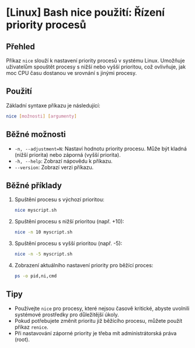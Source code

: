 # [Linux] Bash nice použití: Řízení priority procesů

## Přehled
Příkaz `nice` slouží k nastavení priority procesů v systému Linux. Umožňuje uživatelům spouštět procesy s nižší nebo vyšší prioritou, což ovlivňuje, jak moc CPU času dostanou ve srovnání s jinými procesy.

## Použití
Základní syntaxe příkazu je následující:

```bash
nice [možnosti] [argumenty]
```

## Běžné možnosti
- `-n, --adjustment=N`: Nastaví hodnotu priority procesu. Může být kladná (nižší priorita) nebo záporná (vyšší priorita).
- `-h, --help`: Zobrazí nápovědu k příkazu.
- `--version`: Zobrazí verzi příkazu.

## Běžné příklady
1. Spuštění procesu s výchozí prioritou:
   ```bash
   nice myscript.sh
   ```

2. Spuštění procesu s nižší prioritou (např. +10):
   ```bash
   nice -n 10 myscript.sh
   ```

3. Spuštění procesu s vyšší prioritou (např. -5):
   ```bash
   nice -n -5 myscript.sh
   ```

4. Zobrazení aktuálního nastavení priority pro běžící proces:
   ```bash
   ps -o pid,ni,cmd
   ```

## Tipy
- Používejte `nice` pro procesy, které nejsou časově kritické, abyste uvolnili systémové prostředky pro důležitější úkoly.
- Pokud potřebujete změnit prioritu již běžícího procesu, můžete použít příkaz `renice`.
- Při nastavování záporné priority je třeba mít administrátorská práva (root).